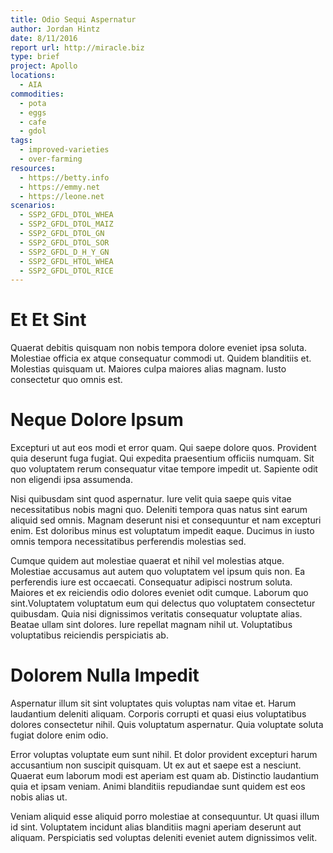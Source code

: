 ```yaml
---
title: Odio Sequi Aspernatur
author: Jordan Hintz
date: 8/11/2016
report url: http://miracle.biz
type: brief
project: Apollo
locations:
  - AIA
commodities:
  - pota
  - eggs
  - cafe
  - gdol
tags:
  - improved-varieties
  - over-farming
resources:
  - https://betty.info
  - https://emmy.net
  - https://leone.net
scenarios:
  - SSP2_GFDL_DTOL_WHEA
  - SSP2_GFDL_DTOL_MAIZ
  - SSP2_GFDL_DTOL_GN
  - SSP2_GFDL_DTOL_SOR
  - SSP2_GFDL_D_H_Y_GN
  - SSP2_GFDL_HTOL_WHEA
  - SSP2_GFDL_DTOL_RICE
---
```

# Et Et Sint
Quaerat debitis quisquam non nobis tempora dolore eveniet ipsa soluta. Molestiae officia ex atque consequatur commodi ut. Quidem blanditiis et. Molestias quisquam ut. Maiores culpa maiores alias magnam. Iusto consectetur quo omnis est.

# Neque Dolore Ipsum
Excepturi ut aut eos modi et error quam. Qui saepe dolore quos. Provident quia deserunt fuga fugiat. Qui expedita praesentium officiis numquam. Sit quo voluptatem rerum consequatur vitae tempore impedit ut. Sapiente odit non eligendi ipsa assumenda.
 Nisi quibusdam sint quod aspernatur. Iure velit quia saepe quis vitae necessitatibus nobis magni quo. Deleniti tempora quas natus sint earum aliquid sed omnis. Magnam deserunt nisi et consequuntur et nam excepturi enim. Est doloribus minus est voluptatum impedit eaque. Ducimus in iusto omnis tempora necessitatibus perferendis molestias sed.
 Cumque quidem aut molestiae quaerat et nihil vel molestias atque. Molestiae accusamus aut autem quo voluptatem vel ipsum quis non. Ea perferendis iure est occaecati. Consequatur adipisci nostrum soluta. Maiores et ex reiciendis odio dolores eveniet odit cumque. Laborum quo sint.Voluptatem voluptatum eum qui delectus quo voluptatem consectetur quibusdam. Quia nisi dignissimos veritatis consequatur voluptate alias. Beatae ullam sint dolores. Iure repellat magnam nihil ut. Voluptatibus voluptatibus reiciendis perspiciatis ab.

# Dolorem Nulla Impedit
Aspernatur illum sit sint voluptates quis voluptas nam vitae et. Harum laudantium deleniti aliquam. Corporis corrupti et quasi eius voluptatibus dolores consectetur nihil. Quis voluptatum aspernatur. Quia voluptate soluta fugiat dolore enim odio.
 Error voluptas voluptate eum sunt nihil. Et dolor provident excepturi harum accusantium non suscipit quisquam. Ut ex aut et saepe est a nesciunt. Quaerat eum laborum modi est aperiam est quam ab. Distinctio laudantium quia et ipsam veniam. Animi blanditiis repudiandae sunt quidem est eos nobis alias ut.
 Veniam aliquid esse aliquid porro molestiae at consequuntur. Ut quasi illum id sint. Voluptatem incidunt alias blanditiis magni aperiam deserunt aut aliquam. Perspiciatis sed voluptas deleniti eveniet autem dignissimos velit.
